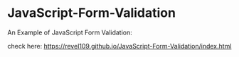 # JavaScript-Form-Validation
An Example of JavaScript Form Validation:

check here: https://revel109.github.io/JavaScript-Form-Validation/index.html
